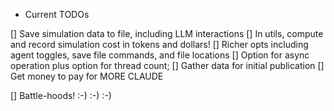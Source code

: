 * Current TODOs

[] Save simulation data to file, including LLM interactions
[] In utils, compute and record simulation cost in tokens and dollars!
[] Richer opts including agent toggles, save file commands, and file locations
[] Option for async operation plus option for thread count; 
[] Gather data for initial publication
[] Get money to pay for MORE CLAUDE

[] Battle-hoods! :-) :-) :-)
